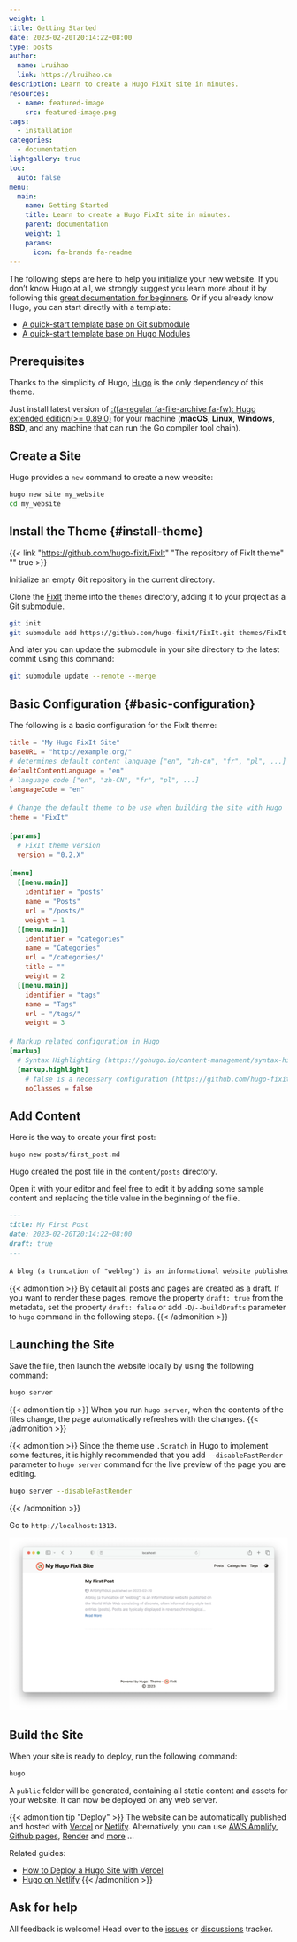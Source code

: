 ```yaml
---
weight: 1
title: Getting Started
date: 2023-02-20T20:14:22+08:00
type: posts
author:
  name: Lruihao
  link: https://lruihao.cn
description: Learn to create a Hugo FixIt site in minutes.
resources:
  - name: featured-image
    src: featured-image.png
tags:
  - installation
categories:
  - documentation
lightgallery: true
toc:
  auto: false
menu:
  main:
    name: Getting Started
    title: Learn to create a Hugo FixIt site in minutes.
    parent: documentation
    weight: 1
    params:
      icon: fa-brands fa-readme
---
```


The following steps are here to help you initialize your new website. If you don’t know Hugo at all, we strongly suggest you learn more about it by following this [great documentation for beginners](https://gohugo.io/getting-started/). Or if you already know Hugo, you can start directly with a template:

- [A quick-start template base on Git submodule](https://github.com/hugo-fixit/hugo-fixit-blog-git)
- [A quick-start template base on Hugo Modules](https://github.com/hugo-fixit/hugo-fixit-blog-go)

<!--more-->

## Prerequisites

Thanks to the simplicity of Hugo, [Hugo](https://gohugo.io/) is the only dependency of this theme.

Just install latest version of [:(fa-regular fa-file-archive fa-fw): Hugo extended edition(>= 0.89.0)](https://gohugo.io/getting-started/installing/) for your machine (**macOS**, **Linux**, **Windows**, **BSD**, and any machine that can run the Go compiler tool chain).

## Create a Site

Hugo provides a `new` command to create a new website:

```bash
hugo new site my_website
cd my_website
```

## Install the Theme {#install-theme}

{{< link "https://github.com/hugo-fixit/FixIt" "The repository of FixIt theme" "" true >}}

Initialize an empty Git repository in the current directory.

Clone the [FixIt](https://github.com/hugo-fixit/FixIt) theme into the `themes` directory, adding it to your project as a [Git submodule](https://git-scm.com/book/en/v2/Git-Tools-Submodules).

```bash
git init
git submodule add https://github.com/hugo-fixit/FixIt.git themes/FixIt
```

And later you can update the submodule in your site directory to the latest commit using this command:

```bash
git submodule update --remote --merge
```

## Basic Configuration {#basic-configuration}

The following is a basic configuration for the FixIt theme:

```toml
title = "My Hugo FixIt Site"
baseURL = "http://example.org/"
# determines default content language ["en", "zh-cn", "fr", "pl", ...]
defaultContentLanguage = "en"
# language code ["en", "zh-CN", "fr", "pl", ...]
languageCode = "en"

# Change the default theme to be use when building the site with Hugo
theme = "FixIt"

[params]
  # FixIt theme version
  version = "0.2.X"

[menu]
  [[menu.main]]
    identifier = "posts"
    name = "Posts"
    url = "/posts/"
    weight = 1
  [[menu.main]]
    identifier = "categories"
    name = "Categories"
    url = "/categories/"
    title = ""
    weight = 2
  [[menu.main]]
    identifier = "tags"
    name = "Tags"
    url = "/tags/"
    weight = 3

# Markup related configuration in Hugo
[markup]
  # Syntax Highlighting (https://gohugo.io/content-management/syntax-highlighting)
  [markup.highlight]
    # false is a necessary configuration (https://github.com/hugo-fixit/FixIt/issues/43)
    noClasses = false
```

## Add Content

Here is the way to create your first post:

```bash
hugo new posts/first_post.md
```

Hugo created the post file in the `content/posts` directory.

Open it with your editor and feel free to edit it by adding some sample content and replacing the title value in the beginning of the file.

```markdown
---
title: My First Post
date: 2023-02-20T20:14:22+08:00
draft: true
---

A blog (a truncation of "weblog") is an informational website published on the World Wide Web consisting of discrete, often informal diary-style text entries (posts). Posts are typically displayed in reverse chronological order so that the most recent post appears first, at the top of the web page. Until 2009, blogs were usually the work of a single individual,[citation needed] occasionally of a small group, and often covered a single subject or topic. In the 2010s, "multi-author blogs" (MABs) emerged, featuring the writing of multiple authors and sometimes professionally edited. MABs from newspapers, other media outlets, universities, think tanks, advocacy groups, and similar institutions account for an increasing quantity of blog traffic. The rise of Twitter and other "microblogging" systems helps integrate MABs and single-author blogs into the news media. Blog can also be used as a verb, meaning to maintain or add content to a blog.
```

{{< admonition >}}
By default all posts and pages are created as a draft. If you want to render these pages, remove the property `draft: true` from the metadata, set the property `draft: false` or add `-D`/`--buildDrafts` parameter to `hugo` command in the following steps.
{{< /admonition >}}

## Launching the Site

Save the file, then launch the website locally by using the following command:

```bash
hugo server
```

{{< admonition tip >}}
When you run `hugo server`, when the contents of the files change, the page automatically refreshes with the changes.
{{< /admonition >}}

{{< admonition >}}
Since the theme use `.Scratch` in Hugo to implement some features,
it is highly recommended that you add `--disableFastRender` parameter to `hugo server` command for the live preview of the page you are editing.

```bash
hugo server --disableFastRender
```

{{< /admonition >}}

Go to `http://localhost:1313`.

![Basic configuration preview](basic-configuration-preview.png 'Basic configuration preview')

## Build the Site

When your site is ready to deploy, run the following command:

```bash
hugo
```

A `public` folder will be generated, containing all static content and assets for your website. It can now be deployed on any web server.

{{< admonition tip "Deploy" >}}
The website can be automatically published and hosted with [Vercel](https://vercel.com/) or [Netlify](https://www.netlify.com/). Alternatively, you can use [AWS Amplify](https://gohugo.io/hosting-and-deployment/hosting-on-aws-amplify/), [Github pages](https://gohugo.io/hosting-and-deployment/hosting-on-github/), [Render](https://gohugo.io/hosting-and-deployment/hosting-on-render/) and [more](https://gohugo.io/hosting-and-deployment/) ...

Related guides:

- [How to Deploy a Hugo Site with Vercel](https://vercel.com/guides/deploying-hugo-with-vercel)
- [Hugo on Netlify](https://docs.netlify.com/integrations/frameworks/hugo/)
{{< /admonition >}}

## Ask for help

All feedback is welcome! Head over to the [issues](https://github.com/hugo-fixit/FixIt/issues) or [discussions](https://github.com/hugo-fixit/FixIt/discussions) tracker.
